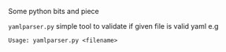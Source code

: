Some python bits and piece

```yamlparser.py``` simple tool to validate if given file is valid yaml e.g

```Usage: yamlparser.py <filename>```

